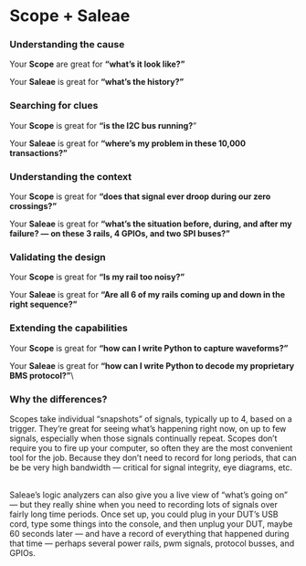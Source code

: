 # Scope + Saleae

### Understanding the cause

Your **Scope** are great for **“what’s it look like?”**

Your **Saleae** is great for **“what’s the history?”**

### Searching for clues

Your **Scope** is great for **“is the I2C bus running?**”

Your **Saleae** is great for **“where’s my problem in these 10,000 transactions?”**

### Understanding the context

Your **Scope** is great for **“does that signal ever droop during our zero crossings?”**

Your **Saleae** is great for **“what’s the situation before, during, and after my failure? — on these 3 rails, 4 GPIOs, and two SPI buses?”**

### Validating the design

Your **Scope** is great for **“Is my rail too noisy?”**

Your **Saleae** is great for **“Are all 6 of my rails coming up and down in the right sequence?”**

### Extending the capabilities

Your **Scope** is great for **“how can I write Python to capture waveforms?”**

Your **Saleae** is great for **“how can I write Python to decode my proprietary BMS protocol?”**\


### Why the differences?

Scopes take individual “snapshots” of signals, typically up to 4, based on a trigger.  They’re great for seeing what’s happening right now, on up to few signals, especially when those signals continually repeat.  Scopes don’t require you to fire up your computer, so often they are the most convenient tool for the job.  Because they don’t need to record for long periods, that can be be very high bandwidth — critical for signal integrity, eye diagrams, etc. &#x20;

\
Saleae’s logic analyzers can also give you a live view of “what’s going on” — but they really shine when you need to recording lots of signals over fairly long time periods.   Once set up, you could plug in your DUT’s USB cord, type some things into the console,  and then unplug your DUT, maybe 60 seconds later — and have a record of everything that happened during that time —  perhaps several power rails, pwm signals, protocol busses, and GPIOs. &#x20;
